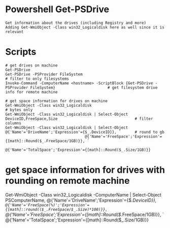 # Powershell Get-PSDrive

    Get information about the drives (including Registry and more)
    Adding Get-WmiObject -Class win32_Logicaldisk here as well since it is relevant
    
# Scripts

    # get drives on machine
    Get-PSDrive
    Get-PSDrive -PSProvider FileSystem                                                                              # filter to only filesystems
    Invoke-Command -ComputerName <hostname> -ScriptBlock {Get-PSDrive -PSProvider FileSystem}                       # get filesystem drive info for remote machine
                    
    # get space information for drives on machine               
    Get-WmiObject -Class win32_Logicaldisk                                                                          # bytes only
    Get-WmiObject -Class win32_Logicaldisk | Select-Object DeviceID,FreeSpace,Size                                  # filter columns
    Get-WmiObject -Class win32_Logicaldisk | Select-Object @{'Name'='DriveName';'Expression'={$_.DeviceID}}, `      # round to gb
                                       @{'Name'='FreeSpace';'Expression'={[math]::Round($_.FreeSpace/1GB)}}, `
                                           @{'Name'='TotalSpace';'Expression'={[math]::Round($_.Size/1GB)}}
                                           
                                           
   # get space information for drives with rounding on remote machine
   Get-WmiObject -Class win32_Logicaldisk -ComputerName  <hostnames> | Select-Object PSComputerName, @{'Name'='DriveName';'Expression'={$_.DeviceID}}, `
                                                            @{'Name'='FreeSpace(%)';'Expression'={[math]::round(($_.FreeSpace/$_.Size)*100)}}, `
                                                            @{'Name'='FreeSpace';'Expression'={[math]::Round($_.FreeSpace/1GB)}}, `
                                                            @{'Name'='TotalSpace';'Expression'={[math]::Round($_.Size/1GB)}}